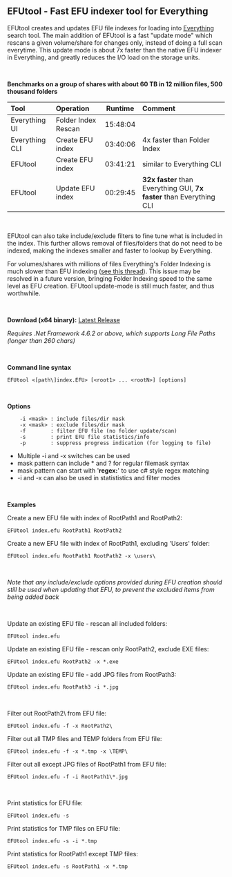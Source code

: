 ## EFUtool - Fast EFU indexer tool for Everything

EFUtool creates and updates EFU file indexes for loading into [Everything](https://www.voidtools.com) search tool. The main addition of EFUtool is a fast "update mode" which rescans a given volume/share for changes only, instead of doing a full scan everytime. This update mode is about 7x faster than the native EFU indexer in Everything, and greatly reduces the I/O load on the storage units.

<br>

**Benchmarks on a group of shares with about 60 TB in 12 million files, 500 thousand folders**

Tool | Operation | Runtime | Comment
:--- |:--- | --- |:---
Everything UI | Folder Index Rescan | 15:48:04 |
Everything CLI | Create EFU index | 03:40:06 | 4x faster than Folder Index
EFUtool | Create EFU index | 03:41:21 | similar to Everything CLI
EFUtool | Update EFU index | 00:29:45 | **32x faster** than Everything GUI, **7x faster** than Everything CLI

<br>

EFUtool can also take include/exclude filters to fine tune what is included in the index. This further allows removal of files/folders that do not need to be indexed, making the indexes smaller and faster to lookup by Everything.

For volumes/shares with millions of files Everything's Folder Indexing is much slower than EFU indexing ([see this thread](https://www.voidtools.com/forum/viewtopic.php?f=6&t=7545)). This issue may be resolved in a future version, bringing Folder Indexing speed to the same level as EFU creation. EFUtool update-mode is still much faster, and thus worthwhile.

<br>

**Download (x64 binary):** [Latest Release](https://github.com/zybexXL/EFUtool/releases/latest)

*Requires .Net Framework 4.6.2 or above, which supports Long File Paths (longer than 260 chars)*

<br>

**Command line syntax**

`EFUtool <[path\]index.EFU> [<root1> ... <rootN>] [options]`

<br>

**Options**
```
    -i <mask> : include files/dir mask
    -x <mask> : exclude files/dir mask
    -f        : filter EFU file (no folder update/scan)
    -s        : print EFU file statistics/info
    -p        : suppress progress indication (for logging to file)
```

  - Multiple -i and -x switches can be used
  - mask pattern can include * and ? for regular filemask syntax
  - mask pattern can start with '**regex:**' to use c# style regex matching
  - -i and -x can also be used in statististics and filter modes

<br>

**Examples**

Create a new EFU file with index of RootPath1 and RootPath2:

`EFUtool index.efu RootPath1 RootPath2`

Create a new EFU file with index of RootPath1, excluding 'Users' folder:

`EFUtool index.efu RootPath1 RootPath2 -x \users\`

<br>


*Note that any include/exclude options provided during EFU creation should still be used when updating that EFU, to prevent the excluded items from being added back*

<br>

Update an existing EFU file - rescan all included folders:

`EFUtool index.efu`

Update an existing EFU file - rescan only RootPath2, exclude EXE files:

`EFUtool index.efu RootPath2 -x *.exe`

Update an existing EFU file - add JPG files from RootPath3:

`EFUtool index.efu RootPath3 -i *.jpg`

<br>

Filter out RootPath2\ from EFU file:

`EFUtool index.efu -f -x RootPath2\`

Filter out all TMP files and TEMP folders from EFU file:

`EFUtool index.efu -f -x *.tmp -x \TEMP\`

Filter out all except JPG files of RootPath1 from EFU file:

`EFUtool index.efu -f -i RootPath1\*.jpg`

<br>

Print statistics for EFU file:

`EFUtool index.efu -s`

Print statistics for TMP files on EFU file:

```EFUtool index.efu -s -i *.tmp```

Print statistics for RootPath1 except TMP files:

```EFUtool index.efu -s RootPath1 -x *.tmp```

